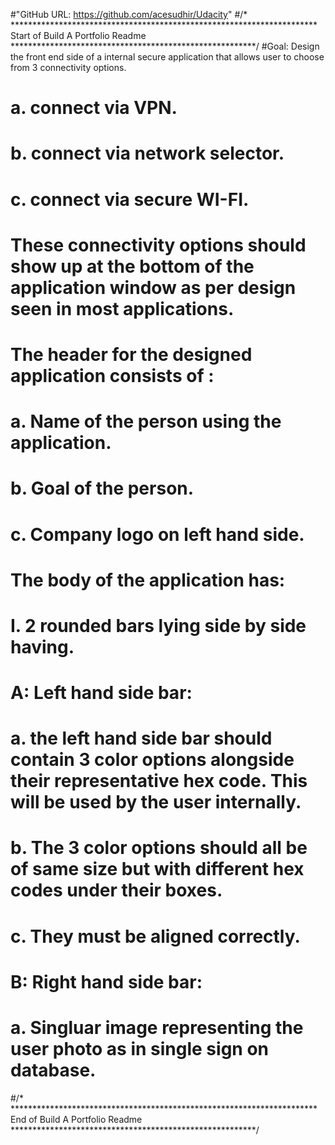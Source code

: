 #"GitHub URL: https://github.com/acesudhir/Udacity" 
#/* **********************************************************************Start of Build A Portfolio Readme ********************************************************/
#Goal: Design the front end side of a internal secure application that allows user to choose from 3 connectivity options.
#		a. connect via VPN.
#		b. connect via network selector.
#		c. connect via secure WI-FI.
#	These connectivity options should show up at the bottom of the application window as per design seen in most applications.
#	
#	The header for the designed application consists of :
#	
#	a. Name of the person using the application.
#	b. Goal of the person.
#	c. Company logo on left hand side.
#	
#	The body of the application has:
#	
#	I. 2 rounded bars lying side by side having.
#			A: Left hand side bar:
#				a. the left hand side bar should contain 3 color options alongside their representative hex code. This will be used by the user internally.
#				b. The 3 color options should all be of same size but with different hex codes under their boxes.
#				c. They must be aligned correctly.
#		
#			B: Right hand side bar:
#				a. Singluar image representing the user photo as in single sign on database.
#/* **********************************************************************End of Build A Portfolio Readme ********************************************************/
